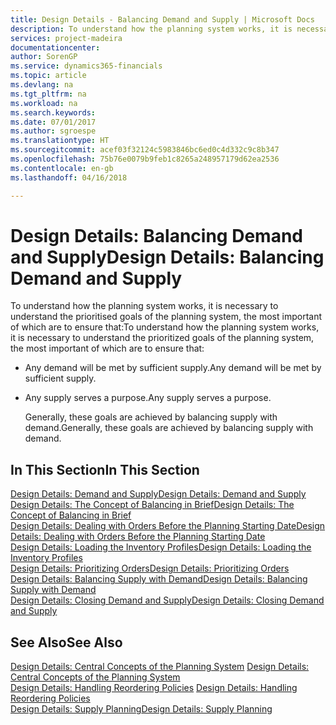 ```yaml
---
title: Design Details - Balancing Demand and Supply | Microsoft Docs
description: To understand how the planning system works, it is necessary to understand the prioritised goals of the planning system, the most important of which are to ensure that any demand will be met by sufficient supply and any supply serves a purpose.
services: project-madeira
documentationcenter: 
author: SorenGP
ms.service: dynamics365-financials
ms.topic: article
ms.devlang: na
ms.tgt_pltfrm: na
ms.workload: na
ms.search.keywords: 
ms.date: 07/01/2017
ms.author: sgroespe
ms.translationtype: HT
ms.sourcegitcommit: acef03f32124c5983846bc6ed0c4d332c9c8b347
ms.openlocfilehash: 75b76e0079b9feb1c8265a248957179d62ea2536
ms.contentlocale: en-gb
ms.lasthandoff: 04/16/2018

---
```

# <a name="design-details-balancing-demand-and-supply"></a><span data-ttu-id="7a9c7-103">Design Details: Balancing Demand and Supply</span><span class="sxs-lookup"><span data-stu-id="7a9c7-103">Design Details: Balancing Demand and Supply</span></span>
<span data-ttu-id="7a9c7-104">To understand how the planning system works, it is necessary to understand the prioritised goals of the planning system, the most important of which are to ensure that:</span><span class="sxs-lookup"><span data-stu-id="7a9c7-104">To understand how the planning system works, it is necessary to understand the prioritized goals of the planning system, the most important of which are to ensure that:</span></span>  

- <span data-ttu-id="7a9c7-105">Any demand will be met by sufficient supply.</span><span class="sxs-lookup"><span data-stu-id="7a9c7-105">Any demand will be met by sufficient supply.</span></span>  
- <span data-ttu-id="7a9c7-106">Any supply serves a purpose.</span><span class="sxs-lookup"><span data-stu-id="7a9c7-106">Any supply serves a purpose.</span></span>  

  <span data-ttu-id="7a9c7-107">Generally, these goals are achieved by balancing supply with demand.</span><span class="sxs-lookup"><span data-stu-id="7a9c7-107">Generally, these goals are achieved by balancing supply with demand.</span></span>  

## <a name="in-this-section"></a><span data-ttu-id="7a9c7-108">In This Section</span><span class="sxs-lookup"><span data-stu-id="7a9c7-108">In This Section</span></span>  
[<span data-ttu-id="7a9c7-109">Design Details: Demand and Supply</span><span class="sxs-lookup"><span data-stu-id="7a9c7-109">Design Details: Demand and Supply</span></span>](design-details-demand-and-supply.md)  
[<span data-ttu-id="7a9c7-110">Design Details: The Concept of Balancing in Brief</span><span class="sxs-lookup"><span data-stu-id="7a9c7-110">Design Details: The Concept of Balancing in Brief</span></span>](design-details-the-concept-of-balancing-in-brief.md)  
[<span data-ttu-id="7a9c7-111">Design Details: Dealing with Orders Before the Planning Starting Date</span><span class="sxs-lookup"><span data-stu-id="7a9c7-111">Design Details: Dealing with Orders Before the Planning Starting Date</span></span>](design-details-dealing-with-orders-before-the-planning-starting-date.md)  
[<span data-ttu-id="7a9c7-112">Design Details: Loading the Inventory Profiles</span><span class="sxs-lookup"><span data-stu-id="7a9c7-112">Design Details: Loading the Inventory Profiles</span></span>](design-details-loading-the-inventory-profiles.md)  
[<span data-ttu-id="7a9c7-113">Design Details: Prioritizing Orders</span><span class="sxs-lookup"><span data-stu-id="7a9c7-113">Design Details: Prioritizing Orders</span></span>](design-details-prioritizing-orders.md)  
[<span data-ttu-id="7a9c7-114">Design Details: Balancing Supply with Demand</span><span class="sxs-lookup"><span data-stu-id="7a9c7-114">Design Details: Balancing Supply with Demand</span></span>](design-details-balancing-supply-with-demand.md)  
[<span data-ttu-id="7a9c7-115">Design Details: Closing Demand and Supply</span><span class="sxs-lookup"><span data-stu-id="7a9c7-115">Design Details: Closing Demand and Supply</span></span>](design-details-closing-demand-and-supply.md)  

## <a name="see-also"></a><span data-ttu-id="7a9c7-116">See Also</span><span class="sxs-lookup"><span data-stu-id="7a9c7-116">See Also</span></span>  
 <span data-ttu-id="7a9c7-117">[Design Details: Central Concepts of the Planning System](design-details-central-concepts-of-the-planning-system.md) </span><span class="sxs-lookup"><span data-stu-id="7a9c7-117">[Design Details: Central Concepts of the Planning System](design-details-central-concepts-of-the-planning-system.md) </span></span>  
 <span data-ttu-id="7a9c7-118">[Design Details: Handling Reordering Policies](design-details-handling-reordering-policies.md) </span><span class="sxs-lookup"><span data-stu-id="7a9c7-118">[Design Details: Handling Reordering Policies](design-details-handling-reordering-policies.md) </span></span>  
 [<span data-ttu-id="7a9c7-119">Design Details: Supply Planning</span><span class="sxs-lookup"><span data-stu-id="7a9c7-119">Design Details: Supply Planning</span></span>](design-details-supply-planning.md)

